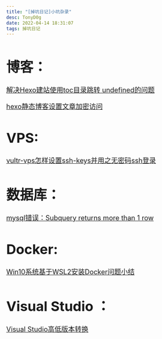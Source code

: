 ```yaml
---
title: "[掉坑日记]小坑杂录"
desc: TonyD0g
date: 2022-04-14 18:31:07
tags: 掉坑日记
---
```

<font size=4 >

<!-- more -->
# 博客：
[解决Hexo建站使用toc目录跳转 undefined的问题](https://zhuanlan.zhihu.com/p/474967971)

[hexo静态博客设置文章加密访问](https://blog.csdn.net/qq_42951560/article/details/122552109)

# VPS:
[vultr-vps怎样设置ssh-keys并用之无密码ssh登录](https://v.youhuima.cc/vultr-vps%E6%80%8E%E6%A0%B7%E8%AE%BE%E7%BD%AEssh-keys%E5%B9%B6%E7%94%A8%E4%B9%8B%E6%97%A0%E5%AF%86%E7%A0%81ssh%E7%99%BB%E5%BD%95.html)

# 数据库：
[mysql错误：Subquery returns more than 1 row](https://blog.csdn.net/qq_34462436/article/details/104690779)

# Docker:
[Win10系统基于WSL2安装Docker问题小结](https://blog.csdn.net/tpriwwq/article/details/41446277)

# Visual Studio ：
[Visual Studio高低版本转换](https://blog.csdn.net/weixin_44671418/article/details/108124188)
</font>